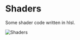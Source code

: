 # Shaders
Some shader code written in hlsl.

![Shaders](https://user-images.githubusercontent.com/84324141/199488973-24542202-9a54-4101-a30f-9040c44842dd.gif)
